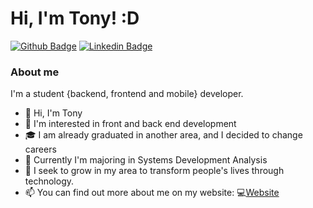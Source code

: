 # Hi, I'm Tony! :D

[![Github Badge](https://img.shields.io/badge/-Github-000?style=flat-square&logo=Github&logoColor=white&link=https://github.com/TonyDev77)](https://github.com/TonyDev77)
[![Linkedin Badge](https://img.shields.io/badge/-LinkedIn-blue?style=flat-square&logo=Linkedin&logoColor=white&link=https://www.linkedin.com/in/tony-sz-silva/)](https://www.linkedin.com/in/tony-sz-silva/)

### About me
I'm a student {backend, frontend and mobile} developer.

- 👋 Hi, I'm Tony
- 👀 I'm interested in front and back end development
- 🎓 I am already graduated in another area, and I decided to change careers
- 🌱 Currently I'm majoring in Systems Development Analysis
- 💞️ I seek to grow in my area to transform people's lives through technology.
- 📫 You can find out more about me on my website: 💻[Website](https://tony-cv.netlify.app)

